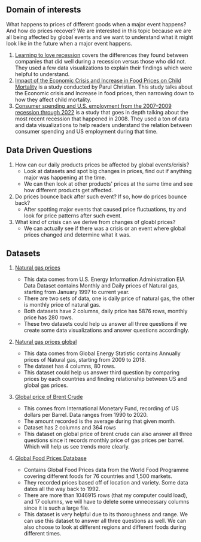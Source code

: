 ## Domain of interests
What happens to prices of different goods when a major event happens? And how do prices recover? We are interested in this topic because we are all being affected by global events and we want to understand what it might look like in the future when a major event happens.

1. [Learning to love recession](http://www.brethertonday.com/wp-content/uploads/2015/09/Learning-To-Love-Recession.pdf) covers the differences they found between companies that did well during a recession versus those who did not. They used a few data visualizations to explain their findings which were helpful to understand.
2. [Impact of the Economic Crisis and Increase in Food Prices on Child Mortality](https://www.ncbi.nlm.nih.gov/pmc/articles/PMC2793127/) is a study conducted by Parul Christian. This study talks about the Economic crisis and Increase in food prices, then narrowing down to how they affect child mortality.
3. [Consumer spending and U.S. employment from the 2007–2009 recession through 2022](https://www.bls.gov/opub/mlr/2014/article/consumer-spending-and-us-employment-from-the-recession-through-2022.htm) is a study that goes in depth talking about the most recent recession that happened in 2008. They used a ton of data and data visualizations to help readers understand the relation between consumer spending and US employment during that time.

## Data Driven Questions
  1. How can our daily products prices be affected by global events/crisis?
      - Look at datasets and spot big changes in prices, find out if anything major was happening at the time.
      - We can then look at other products' prices at the same time and see how different products get affected.
  2. Do prices bounce back after such event? If so, how do prices bounce back?
      - After spotting major events that caused price fluctuations, try and look for price patterns after such event.
  3. What kind of crisis can we derive from changes of gloabl prices?
      - We can actually see if there was a crisis or an event where global prices changed and determine what it was.

## Datasets
1. [Natural gas prices](https://datahub.io/core/natural-gas#resource-daily)  
    - This data comes from U.S. Energy Information Administration EIA Data Dataset contains Monthly and Daily prices of Natural gas, starting from January 1997 to current year.
    - There are two sets of data, one is daily price of natural gas, the other is monthly price of natural gas.
    - Both datasets have 2 columns, daily price has 5876 rows, monthly price has 280 rows.
    - These two datasets could help us answer all three questions if we create some data visualizations and answer questions accordingly.

2. [Natural gas prices global](https://ourworldindata.org/grapher/natural-gas-prices)  
    - This data comes from Global Energy Statistic contains Annually prices of Natural gas, starting from 2009 to 2018.
    - The dataset has 4 columns, 80 rows.
    - This dataset could help us answer third question by comparing prices by each countries and finding relationship between US and global gas prices.

3. [Global price of Brent Crude](https://fred.stlouisfed.org/series/POILBREUSDM)
    - This comes from International Monetary Fund, recording of US dollars per Barrel. Data ranges from 1990 to 2020.
    - The amount recorded is the average during that given month.
    - Dataset has 2 columns and 364 rows
    - This dataset on global price of brent crude can also answer all three questions since it records monthly price of gas prices per barrel. Which will help us see trends more clearly.
4. [Global Food Prices Database](https://data.humdata.org/dataset/wfp-food-prices)
    - Contains Global Food Prices data from the World Food Programme covering different foods for 76 countries and 1,500 markets.
    - They recorded prices based off of location and variety. Some data dates all the way back to 1992.
    - There are more than 1046915 rows (that my computer could load), and 17 columns, we will have to delete some unnecessary columns since it is such a large file.
    - This dataset is very helpful due to its thoroughness and range. We can use this dataset to answer all three questions as well. We can also choose to look at different regions and different foods during different times.
